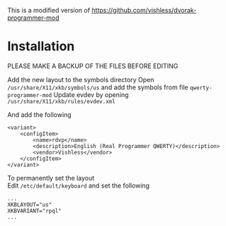 This is a modified version of https://github.com/vishless/dvorak-programmer-mod

# Installation

PLEASE MAKE A BACKUP OF THE FILES BEFORE EDITING

Add the new layout to the symbols directory
Open `/usr/share/X11/xkb/symbols/us` and add the symbols from file `qwerty-programmer-mod`
Update evdev by opening `/usr/share/X11/xkb/rules/evdev.xml`

And add the following
```
<variant>
    <configItem>
        <name>rdvp</name>
        <description>English (Real Programmer QWERTY)</description>
        <vendor>Vishless</vendor>
    </configItem>
</variant>
```
To permanently set the layout  
Edit `/etc/default/keyboard` and set the following

```
...
XKBLAYOUT="us"
XKBVARIANT="rpql"
...
```
